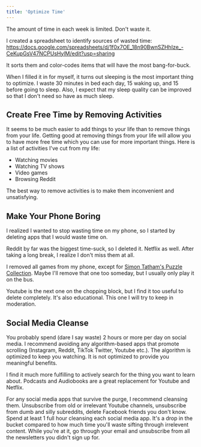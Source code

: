 ```yaml
---
title: 'Optimize Time'
---
```


The amount of time in each week is limited. Don't waste it.

I created a spreadsheet to identify sources of wasted time: https://docs.google.com/spreadsheets/d/1f0x7OE_18n90BwnSZHhIze_-CeKupGsV47NCPUsHylM/edit?usp=sharing

It sorts them and color-codes items that will have the most bang-for-buck. 

When I filled it in for myself, it turns out sleeping is the most important thing to optimize. I waste 30 minutes in bed each day, 15 waking up, and 15 before going to sleep. Also, I expect that my sleep quality can be improved so that I don't need so have as much sleep.

## Create Free Time by Removing Activities

It seems to be much easier to add things to your life than to remove things from your life. Getting good at removing things from your life will allow you to have more free time which you can use for more important things. Here is a list of activities I've cut from my life:

- Watching movies
- Watching TV shows
- Video games
- Browsing Reddit

The best way to remove activities is to make them inconvenient and unsatisfying.

## Make Your Phone Boring

I realized I wanted to stop wasting time on my phone, so I started by deleting apps that I would waste time on. 

Reddit by far was the biggest time-suck, so I deleted it. Netflix as well. After taking a long break, I realize I don't miss them at all.

I removed all games from my phone, except for [Simon Tatham's Puzzle Collection](https://www.chiark.greenend.org.uk/~sgtatham/puzzles/). Maybe I'll remove that one too someday, but I usually only play it on the bus.

Youtube is the next one on the chopping block, but I find it too useful to delete completely. It's also educational. This one I will try to keep in moderation.

## Social Media Cleanse

You probably spend (dare I say waste) 2 hours or more per day on social media. I recommend avoiding any algorithm-based apps that promote scrolling (Instagram, Reddit, TikTok Twitter, Youtube etc.). The algorithm is optimized to keep you watching. It is not optimized to provide you meaningful benefits.

I find it much more fulfilling to actively search for the thing you want to learn about. Podcasts and Audiobooks are a great replacement for Youtube and Netflix. 

For any social media apps that survive the purge, I recommend cleansing them. Unsubscribe from old or irrelevant Youtube channels, unsubscribe from dumb and silly subreddits, delete Facebook friends you don't know. Spend at least 1 full hour cleansing each social media app. It's a drop in the bucket compared to how much time you'll waste sifting through irrelevent content. While you're at it, go through your email and unsubscribe from all the newsletters you didn't sign up for.



